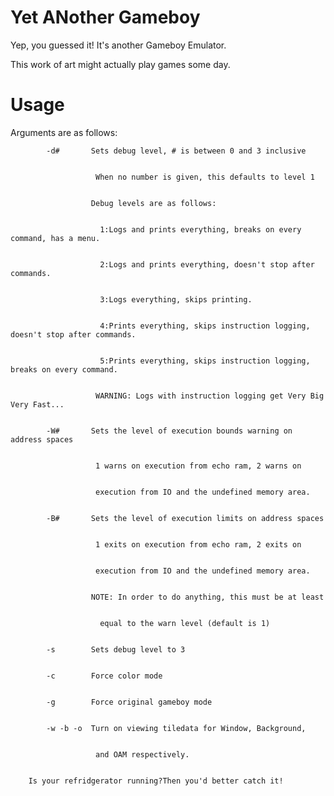 # Yet ANother Gameboy

Yep, you guessed it! It's another Gameboy Emulator.

This work of art might actually play games some day.

# Usage
Arguments are as follows:


		    -d#       Sets debug level, # is between 0 and 3 inclusive


		               When no number is given, this defaults to level 1


		              Debug levels are as follows:


		                1:Logs and prints everything, breaks on every command, has a menu.


		                2:Logs and prints everything, doesn't stop after commands.


		                3:Logs everything, skips printing.


		                4:Prints everything, skips instruction logging, doesn't stop after commands.


		                5:Prints everything, skips instruction logging, breaks on every command.


		               WARNING: Logs with instruction logging get Very Big Very Fast...


		    -W#       Sets the level of execution bounds warning on address spaces


		               1 warns on execution from echo ram, 2 warns on


		               execution from IO and the undefined memory area.


		    -B#       Sets the level of execution limits on address spaces


		               1 exits on execution from echo ram, 2 exits on


		               execution from IO and the undefined memory area.


		              NOTE: In order to do anything, this must be at least


		                equal to the warn level (default is 1)


		    -s        Sets debug level to 3


		    -c        Force color mode


		    -g        Force original gameboy mode


		    -w -b -o  Turn on viewing tiledata for Window, Background,


		               and OAM respectively.


		Is your refridgerator running?Then you'd better catch it!




